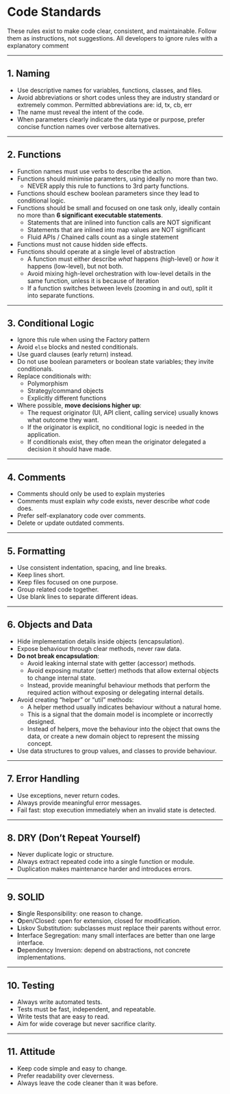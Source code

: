 # Code Standards

These rules exist to make code clear, consistent, and maintainable.
Follow them as instructions, not suggestions.
All developers to ignore rules with a explanatory comment

---

## 1. Naming
- Use descriptive names for variables, functions, classes, and files.
- Avoid abbreviations or short codes unless they are industry standard or extremely common. Permitted abbreviations are: id, tx, cb, err
- The name must reveal the intent of the code.
- When parameters clearly indicate the data type or purpose, prefer concise function names over verbose alternatives.
---

## 2. Functions
- Function names must use verbs to describe the action.
- Functions should minimise parameters, using ideally no more than two.
  - NEVER apply this rule to functions to 3rd party functions.
- Functions should eschew boolean parameters since they lead to conditional logic.
- Functions should be small and focused on one task only, ideally contain no more than **6 significant executable statements**.
  - Statements that are inlined into function calls are NOT significant
  - Statements that are inlined into map values are NOT significant
  - Fluid APIs / Chained calls count as a single statement
- Functions must not cause hidden side effects.
- Functions should operate at a single level of abstraction
  - A function must either describe *what* happens (high-level) or *how* it happens (low-level), but not both.
  - Avoid mixing high-level orchestration with low-level details in the same function, unless it is because of iteration
  - If a function switches between levels (zooming in and out), split it into separate functions.

---

## 3. Conditional Logic
- Ignore this rule when using the Factory pattern
- Avoid `else` blocks and nested conditionals.
- Use guard clauses (early return) instead.
- Do not use boolean parameters or boolean state variables; they invite conditionals.
- Replace conditionals with:
  - Polymorphism
  - Strategy/command objects
  - Explicitly different functions
- Where possible, **move decisions higher up**:
  - The request originator (UI, API client, calling service) usually knows what outcome they want.
  - If the originator is explicit, no conditional logic is needed in the application.
  - If conditionals exist, they often mean the originator delegated a decision it should have made.
---

## 4. Comments
- Comments should only be used to explain mysteries
- Comments must explain *why* code exists, never describe *what* code does.
- Prefer self-explanatory code over comments.
- Delete or update outdated comments.

---

## 5. Formatting
- Use consistent indentation, spacing, and line breaks.
- Keep lines short.
- Keep files focused on one purpose.
- Group related code together.
- Use blank lines to separate different ideas.

---

## 6. Objects and Data
- Hide implementation details inside objects (encapsulation).
- Expose behaviour through clear methods, never raw data.
- **Do not break encapsulation**:
  - Avoid leaking internal state with getter (accessor) methods.
  - Avoid exposing mutator (setter) methods that allow external objects to change internal state.
  - Instead, provide meaningful behaviour methods that perform the required action without exposing or delegating internal details.
- Avoid creating “helper” or “util” methods:
  - A helper method usually indicates behaviour without a natural home.
  - This is a signal that the domain model is incomplete or incorrectly designed.
  - Instead of helpers, move the behaviour into the object that owns the data, or create a new domain object to represent the missing concept.
- Use data structures to group values, and classes to provide behaviour.

---

## 7. Error Handling
- Use exceptions, never return codes.
- Always provide meaningful error messages.
- Fail fast: stop execution immediately when an invalid state is detected.

---

## 8. DRY (Don’t Repeat Yourself)
- Never duplicate logic or structure.
- Always extract repeated code into a single function or module.
- Duplication makes maintenance harder and introduces errors.

---

## 9. SOLID
- **S**ingle Responsibility: one reason to change.
- **O**pen/Closed: open for extension, closed for modification.
- **L**iskov Substitution: subclasses must replace their parents without error.
- **I**nterface Segregation: many small interfaces are better than one large interface.
- **D**ependency Inversion: depend on abstractions, not concrete implementations.

---

## 10. Testing
- Always write automated tests.
- Tests must be fast, independent, and repeatable.
- Write tests that are easy to read.
- Aim for wide coverage but never sacrifice clarity.

---

## 11. Attitude
- Keep code simple and easy to change.
- Prefer readability over cleverness.
- Always leave the code cleaner than it was before.

